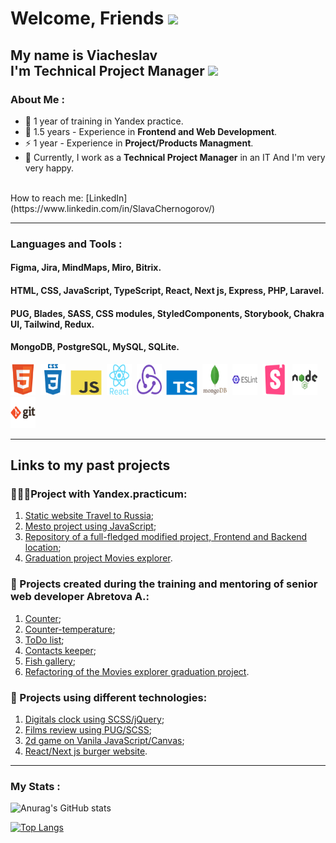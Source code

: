 <div id="header">
 <h1>
  Welcome, Friends
  <img src="https://media.giphy.com/media/hvRJCLFzcasrR4ia7z/giphy.gif" width="30px" />
 </h1>

 <h2>My name is Viacheslav <br/>
I'm Technical Project Manager <img src="https://media.giphy.com/media/WUlplcMpOCEmTGBtBW/giphy.gif" width="30"></h2>

</div>

### About Me :

- :telescope: 1 year of training in Yandex practice.
- :seedling: 1.5 years - Experience in **Frontend and Web Development**.
- :zap: 1 year - Experience in **Project/Products Managment**.
- :telescope: Currently, I work as a **Technical Project Manager** in an IT And I'm very very happy.

<br/>
How to reach me: [LinkedIn](https://www.linkedin.com/in/SlavaChernogorov/)

____

### Languages and Tools :

#### Figma, Jira, MindMaps, Miro, Bitrix.
#### HTML, CSS, JavaScript, TypeScript, React, Next js, Express, PHP, Laravel.
#### PUG, Blades, SASS, CSS modules, StyledComponents, Storybook, Chakra UI, Tailwind, Redux.
#### MongoDB, PostgreSQL, MySQL, SQLite.

<div>
   <img src="https://github.com/devicons/devicon/blob/master/icons/html5/html5-original.svg" title="HTML5" alt="HTML" width="40" height="50"/>&nbsp;
   <img src="https://github.com/devicons/devicon/blob/master/icons/css3/css3-plain-wordmark.svg"  title="CSS3" alt="CSS" width="40" height="50"/>&nbsp;
   <img src="https://github.com/devicons/devicon/blob/master/icons/javascript/javascript-original.svg" title="JavaScript" alt="JavaScript" width="50" height="40"/>&nbsp;
  <img src="https://github.com/devicons/devicon/blob/master/icons/react/react-original-wordmark.svg" title="React" alt="React" width="40" height="50"/>&nbsp;
  <img src="https://github.com/devicons/devicon/blob/master/icons/redux/redux-original.svg" title="Redux" alt="Redux " width="40" height="50"/>&nbsp;
  <img src="https://github.com/devicons/devicon/blob/master/icons/typescript/typescript-original.svg" title="TypeScript" alt="TypeScript" width="50" height="40"/>&nbsp;
  <img src="https://github.com/devicons/devicon/blob/master/icons/mongodb/mongodb-original-wordmark.svg" title="Mongodb" alt="Mongodb" width="40" height="50"/>&nbsp;
  <img src="https://github.com/devicons/devicon/blob/master/icons/eslint/eslint-original-wordmark.svg" title="ESLint" alt="ESLint" width="40" height="50"/>&nbsp;
  <img src="https://github.com/devicons/devicon/blob/master/icons/storybook/storybook-original.svg" title="Storybook" alt="Storybook" width="40" height="50"/>&nbsp;
  <img src="https://github.com/devicons/devicon/blob/master/icons/nodejs/nodejs-original-wordmark.svg" title="NodeJS" alt="NodeJS" width="40" height="50"/>&nbsp;
  <img src="https://github.com/devicons/devicon/blob/master/icons/git/git-original-wordmark.svg" title="Git" **alt="Git" width="40" height="50"/>
</div>

---

## Links to my past projects

### 👨🏻‍💻Project with Yandex.practicum:

1) [Static website Travel to Russia](https://github.com/ChernoSlava/Russian-travel );
2) [Mesto project using JavaScript](https://github.com/ChernoSlava/Mesto );
3) [Repository of a full-fledged modified project, Frontend and Backend location](https://github.com/ChernoSlava/react-mesto-api-full );
4) [Graduation project Movies explorer](https://github.com/ChernoSlava/movies-explorer-frontend ).

### 🤝 Projects created during the training and mentoring of senior web developer Abretova A.:

1) [Counter](https://github.com/ChernoSlava/counter);
2) [Counter-temperature](https://github.com/ChernoSlava/counter-temperature);
3) [ToDo list](https://github.com/ChernoSlava/ToDo);
4) [Contacts keeper](https://github.com/ChernoSlava/contacts-keeper);
4) [Fish gallery](https://github.com/ChernoSlava/fish-gallery);
5) [Refactoring of the Movies explorer graduation project](https://github.com/ChernoSlava/Movies-exlorer-refactor ).

### 🐲 Projects using different technologies:

1) [Digitals clock using SCSS/jQuery](https://github.com/ChernoSlava/Digital-Clock);
2) [Films review using PUG/SCSS](https://github.com/ChernoSlava/Film-Review );
3) [2d game on Vanila JavaScript/Canvas](https://github.com/ChernoSlava/Fluppy );
4) [React/Next js burger website](https://github.com/ChernoSlava/Burgers-Next-JS ).

---
### My Stats :
![Anurag's GitHub stats](https://github-readme-stats.vercel.app/api?username=ChernoSlava&theme=vision-friendly-dark&show_icons=true)

[![Top Langs](https://github-readme-stats.vercel.app/api/top-langs/?username=ChernoSlava&layout=compact&theme=vision-friendly-dark)](https://github.com/anuraghazra/github-readme-stats)
<!--
**ChernoSlava/ChernoSlava** is a ✨ _special_ ✨ repository because its `README.md` (this file) appears on your GitHub profile.

Here are some ideas to get you started:

- 🔭 I’m currently working on ...
- 🌱 I’m currently learning ...
- 👯 I’m looking to collaborate on ...
- 🤔 I’m looking for help with ...
- 💬 Ask me about ...
- 📫 How to reach me: ...
- 😄 Pronouns: ...
- ⚡ Fun fact: ...
-->

